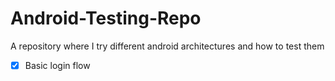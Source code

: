 # Android-Testing-Repo
A repository where I try different android architectures and how to test them

- [x] Basic login flow
